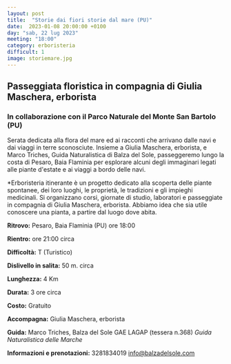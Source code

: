 ```yaml
---
layout: post
title:  "Storie dai fiori storie dal mare (PU)"
date:  2023-01-08 20:00:00 +0100
day: "sab, 22 lug 2023"
meeting: "18:00"
category: erboristeria 
difficult: 1
image: storiemare.jpg
---
```


## Passeggiata floristica in compagnia di Giulia Maschera, erborista
### In collaborazione con il Parco Naturale del Monte San Bartolo (PU)

Serata dedicata alla flora del mare ed ai racconti che arrivano dalle navi e dai viaggi in terre sconosciute.
Insieme a Giulia Maschera, erborista, e Marco Triches, Guida Naturalistica di Balza del Sole, passeggeremo lungo la costa di Pesaro, Baia Flaminia per esplorare alcuni degli immaginari legati alle piante d'estate e ai viaggi a bordo delle navi.

*Erboristeria itinerante è un progetto dedicato alla scoperta delle piante spontanee, dei loro luoghi, le proprietà, le tradizioni e gli impieghi medicinali. Si organizzano corsi, giornate di studio, laboratori e passeggiate in compagnia di Giulia Maschera, erborista. Abbiamo idea che sia utile conoscere una pianta, a partire dal luogo dove abita.

**Ritrovo:** Pesaro, Baia Flaminia (PU) ore 18:00

**Rientro:** ore 21:00 circa 

**Difficoltà:** T (Turistico)

**Dislivello in salita:**  50 m. circa

**Lunghezza:** 4 Km

**Durata:** 3 ore circa

**Costo:** Gratuito

**Accompagna:** Giulia Maschera, erborista 

**Guida:** Marco Triches, Balza del Sole GAE LAGAP (tessera n.368)
*Guida Naturalistica delle Marche*

**Informazioni e prenotazioni:** 3281834019 info@balzadelsole.com
